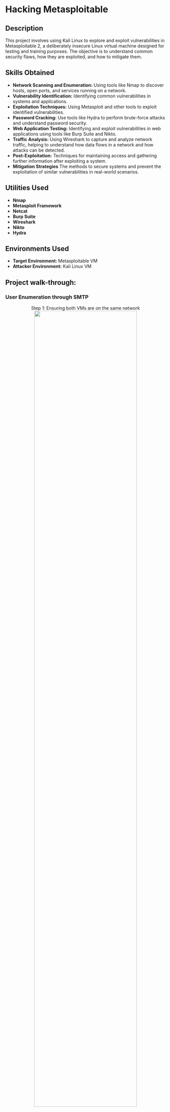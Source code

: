 <h1>Hacking Metasploitable</h1>

<h2>Description</h2>
This project involves using Kali Linux to explore and exploit vulnerabilities in Metasploitable 2, a deliberately insecure Linux virtual machine designed for testing and training purposes. The objective is to understand common security flaws, how they are exploited, and how to mitigate them.
<br />

<h2>Skills Obtained</h2>

- <b>Network Scanning and Enumeration: </b> Using tools like Nmap to discover hosts, open ports, and services running on a network.
- <b>Vulnerability Identification:</b> Identifying common vulnerabilities in systems and applications.
- <b>Exploitation Techniques:</b> Using Metasploit and other tools to exploit identified vulnerabilities.
- <b>Password Cracking:</b> Use tools like Hydra to perform brute-force attacks and understand password security.
- <b>Web Application Testing:</b> Identifying and exploit vulnerabilities in web applications using tools like Burp Suite and Nikto.
- <b>Traffic Analysis:</b> Using Wireshark to capture and analyze network traffic, helping to understand how data flows in a network and how attacks can be detected.
- <b>Post-Exploitation:</b> Techniques for maintaining access and gathering further information after exploiting a system.
- <b>Mitigation Strategies</b> The methods to secure systems and prevent the exploitation of similar vulnerabilities in real-world scenarios.

<h2>Utilities Used</h2>

- <b>Nmap</b> 
- <b>Metasploit Framework</b>
- <b>Netcat</b> 
- <b>Burp Suite </b> 
- <b>Wireshark</b> 
- <b>Nikto</b>
- <b>Hydra</b>
 <h2>Environments Used </h2>

- <b>Target Environment: </b> Metasploitable VM
- <b>Attacker Environment:</b> Kali Linux VM  

<h2>Project walk-through:</h2>
<h3>User Enumeration through SMTP</h3>
<p align="center">
Step 1: Ensuring both VMs are on the same network <br/>
<img src="https://i.imgur.com/Sh3tT2J.png" height="80%" width="80% alt="Sploit"/>
<br />
<br />
Step 2: Scan the target server using NMAP  <br/>
<img src="https://i.imgur.com/5yfQhPY.png" height="80%" width="80%" alt="Sploit"/>
<br />
<br />
Step 3: Open Metasploit Framework, After Identifying which port we will exploit. <br/>
Step 4: Enter “grep scanner search smtp” as a command <br/>
<img src="https://i.imgur.com/2TW7pxr.png" height="80%" width="80%" alt="Sploit"/>
<br />
<br />
Set metasploitable (Target VM) as RHOSTS  <br/> 
<img src="https://i.imgur.com/GqdjqJl.png" height="80%" width="80%" alt="Pi-Hole steps"/>
<br />
<br />
As per below image, we're going to exploit unix_users.txt  <br/>
<img src="https://i.imgur.com/apeVO4V.png" height="80%" width="80%" alt="Disk Sanitization Steps"/>
<br />
<br />
Step 5: Verifying if users are really found.  <br/>
 <br/>
 If we Verify "backup", the result will be positive but if we check another user which is snot included (ex: test), we’ll get a negative result.<br/>
 <br/>
 <h1 align="center">THANK YOU</h1>
</p>



<!--
 ```diff
- text in red
+ text in green
! text in orange
# text in gray
@@ text in purple (and bold)@@
```
--!>

